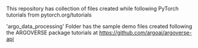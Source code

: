 This repository has collection of files created while following PyTorch tutorials from pytorch.org/tutorials

 'argo_data_processing' Folder has the sample demo files created following the ARGOVERSE package tutorials at https://github.com/argoai/argoverse-api 
